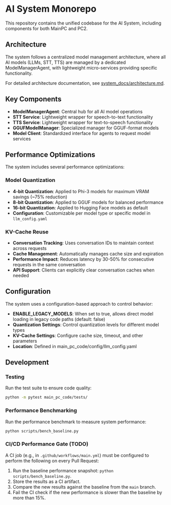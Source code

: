 # AI System Monorepo

This repository contains the unified codebase for the AI System, including components for both MainPC and PC2.

## Architecture

The system follows a centralized model management architecture, where all AI models (LLMs, STT, TTS) are managed by a dedicated ModelManagerAgent, with lightweight micro-services providing specific functionality.

For detailed architecture documentation, see [system_docs/architecture.md](system_docs/architecture.md).

## Key Components

- **ModelManagerAgent**: Central hub for all AI model operations
- **STT Service**: Lightweight wrapper for speech-to-text functionality
- **TTS Service**: Lightweight wrapper for text-to-speech functionality
- **GGUFModelManager**: Specialized manager for GGUF-format models
- **Model Client**: Standardized interface for agents to request model services

## Performance Optimizations

The system includes several performance optimizations:

### Model Quantization

- **4-bit Quantization**: Applied to Phi-3 models for maximum VRAM savings (~75% reduction)
- **8-bit Quantization**: Applied to GGUF models for balanced performance
- **16-bit Quantization**: Applied to Hugging Face models as default
- **Configuration**: Customizable per model type or specific model in `llm_config.yaml`

### KV-Cache Reuse

- **Conversation Tracking**: Uses conversation IDs to maintain context across requests
- **Cache Management**: Automatically manages cache size and expiration
- **Performance Impact**: Reduces latency by 30-50% for consecutive requests in the same conversation
- **API Support**: Clients can explicitly clear conversation caches when needed

## Configuration

The system uses a configuration-based approach to control behavior:

- **ENABLE_LEGACY_MODELS**: When set to true, allows direct model loading in legacy code paths (default: false)
- **Quantization Settings**: Control quantization levels for different model types
- **KV-Cache Settings**: Configure cache size, timeout, and other parameters
- **Location**: Defined in main_pc_code/config/llm_config.yaml

## Development

### Testing

Run the test suite to ensure code quality:

```bash
python -m pytest main_pc_code/tests/
```

### Performance Benchmarking

Run the performance benchmark to measure system performance:

```bash
python scripts/bench_baseline.py
```

### CI/CD Performance Gate (TODO)

A CI job (e.g., in `.github/workflows/main.yml`) must be configured to perform the following on every Pull Request:
1. Run the baseline performance snapshot: `python scripts/bench_baseline.py`.
2. Store the results as a CI artifact.
3. Compare the new results against the baseline from the `main` branch.
4. Fail the CI check if the new performance is slower than the baseline by more than 15%. 